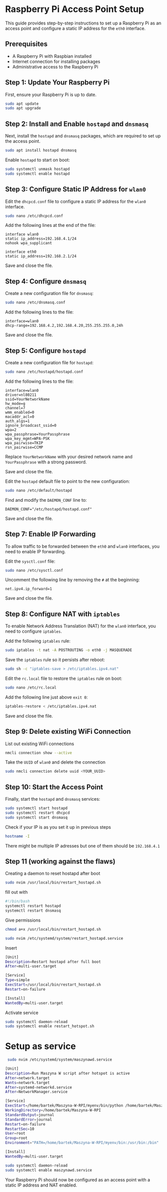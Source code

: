 # Raspberry Pi Access Point Setup

This guide provides step-by-step instructions to set up a Raspberry Pi as an access point and configure a static IP address for the `eth0` interface.

## Prerequisites

- A Raspberry Pi with Raspbian installed
- Internet connection for installing packages
- Administrative access to the Raspberry Pi

## Step 1: Update Your Raspberry Pi

First, ensure your Raspberry Pi is up to date.

```sh
sudo apt update
sudo apt upgrade
```
## Step 2: Install and Enable `hostapd` and `dnsmasq`

Next, install the `hostapd` and `dnsmasq` packages, which are required to set up the access point.

```sh
sudo apt install hostapd dnsmasq
```

Enable `hostapd` to start on boot:

```sh
sudo systemctl unmask hostapd
sudo systemctl enable hostapd
```
## Step 3: Configure Static IP Address for `wlan0`

Edit the `dhcpcd.conf` file to configure a static IP address for the `wlan0` interface.

```sh
sudo nano /etc/dhcpcd.conf
```

Add the following lines at the end of the file:

```
interface wlan0
static ip_address=192.168.4.1/24
nohook wpa_supplicant

interface eth0
static ip_address=192.168.2.1/24
```

Save and close the file.


## Step 4: Configure `dnsmasq`

Create a new configuration file for `dnsmasq`:

```sh
sudo nano /etc/dnsmasq.conf
```

Add the following lines to the file:

```
interface=wlan0
dhcp-range=192.168.4.2,192.168.4.20,255.255.255.0,24h
```

Save and close the file.

## Step 5: Configure `hostapd`

Create a new configuration file for `hostapd`:

```sh
sudo nano /etc/hostapd/hostapd.conf
```

Add the following lines to the file:

```
interface=wlan0
driver=nl80211
ssid=YourNetworkName
hw_mode=g
channel=7
wmm_enabled=0
macaddr_acl=0
auth_algs=1
ignore_broadcast_ssid=0
wpa=2
wpa_passphrase=YourPassphrase
wpa_key_mgmt=WPA-PSK
wpa_pairwise=TKIP
rsn_pairwise=CCMP
```

Replace `YourNetworkName` with your desired network name and `YourPassphrase` with a strong password.

Save and close the file.

Edit the `hostapd` default file to point to the new configuration:

```sh
sudo nano /etc/default/hostapd
```

Find and modify the `DAEMON_CONF` line to:

```
DAEMON_CONF="/etc/hostapd/hostapd.conf"
```

Save and close the file.

## Step 7: Enable IP Forwarding

To allow traffic to be forwarded between the `eth0` and `wlan0` interfaces, you need to enable IP forwarding.

Edit the `sysctl.conf` file:

```sh
sudo nano /etc/sysctl.conf
```

Uncomment the following line by removing the `#` at the beginning:

```
net.ipv4.ip_forward=1
```

Save and close the file.

## Step 8: Configure NAT with `iptables`

To enable Network Address Translation (NAT) for the `wlan0` interface, you need to configure `iptables`.

Add the following `iptables` rule:

```sh
sudo iptables -t nat -A POSTROUTING -o eth0 -j MASQUERADE
```

Save the `iptables` rule so it persists after reboot:

```sh
sudo sh -c "iptables-save > /etc/iptables.ipv4.nat"
```

Edit the `rc.local` file to restore the `iptables` rule on boot:

```sh
sudo nano /etc/rc.local
```

Add the following line just above `exit 0`:

```sh
iptables-restore < /etc/iptables.ipv4.nat
```

Save and close the file.

## Step 9: Delete existing WiFi Connection

List out existing WiFi connections

```sh
nmcli connection show --active
```
Take the `UUID` of `wlan0` and delete the connection

```sh
sudo nmcli connection delete uuid <YOUR_UUID>
```

## Step 10: Start the Access Point

Finally, start the `hostapd` and `dnsmasq` services:

```sh
sudo systemctl start hostapd
sudo systemctl restart dhcpcd
sudo systemctl start dnsmasq
```

Check if your IP is as you set it up in previous steps

```sh
hostname -I
```

There might be multiple IP adresses but one of them should be `192.168.4.1`

## Step 11 (working against the flaws)

Creating a daemon to reset hostapd after boot

```sh
sudo nvim /usr/local/bin/restart_hostapd.sh
```

fill out with

```sh
#!/bin/bash
systemctl restart hostapd
systemctl restart dnsmasq
```

Give permissions

```sh
chmod a+x /usr/local/bin/restart_hostapd.sh
```

```sh
sudo nvim /etc/systemd/system/restart_hostapd.service
```

Insert
```sh
[Unit]
Description=Restart hostapd after full boot
After=multi-user.target

[Service]
Type=simple
ExecStart=/usr/local/bin/restart_hostapd.sh
Restart=on-failure

[Install]
WantedBy=multi-user.target
```
Activate service
```sh
sudo systemctl daemon-reload
sudo systemctl enable restart_hotspot.sh
```

# Setup as service

```sh
 sudo nvim /etc/systemd/system/maszynawd.service
```

```sh
[Unit]
Description=Run Maszyna W script after hotspot is active
After=network.target
Wants=network.target
After=systemd-networkd.service
After=NetworkManager.service

[Service]
ExecStart=/home/bartek/Maszyna-W-RPI/myenv/bin/python /home/bartek/Maszyna-W-RPI/main.py
WorkingDirectory=/home/bartek/Maszyna-W-RPI
StandardOutput=journal
StandardError=journal
Restart=on-failure
RestartSec=10
User=root
Group=root
Environment="PATH=/home/bartek/Maszyna-W-RPI/myenv/bin:/usr/bin:/bin"

[Install]
WantedBy=multi-user.target

```

```sh
sudo systemctl daemon-reload 
sudo systemctl enable maszynawd.service 
```

Your Raspberry Pi should now be configured as an access point with a static IP address and NAT enabled.

